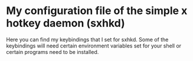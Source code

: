 # My configuration file of the simple x hotkey daemon (sxhkd)
Here you can find my keybindings that I set for sxhkd.
Some of the keybindings will need certain environment variables set for your shell or certain programs need to be installed.
